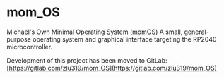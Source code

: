 # mom_OS
 Michael's Own Minimal Operating System (momOS)
A small, general-purpose operating system and graphical interface targeting the RP2040 microcontroller.

Development of this project has been moved to GitLab: [https://gitlab.com/zlu319/mom_OS](https://gitlab.com/zlu319/mom_OS)
